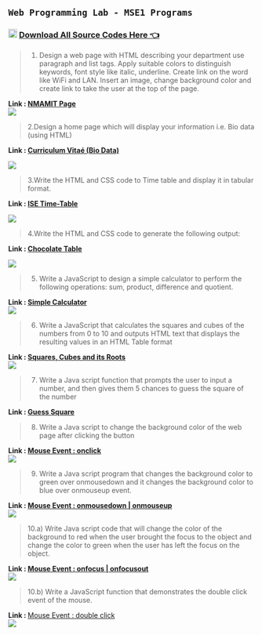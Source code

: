 ## `Web Programming Lab - MSE1 Programs`

<div>
  
<h3><img src="https://github.com/sachindsilva16/WebP-Lab-Codes/blob/gh-pages/logos/zip.png?raw=true" height="18" width="18" style="margin-right:4px;"><a href="https://sachindsilva16.github.io/WebP-Lab-Codes/WEB_MSE01.rar">Download All Source Codes Here 👈 </a></h3>

</div>

> 1. Design a web page with HTML describing your department use paragraph
and list tags. Apply suitable colors to distinguish keywords, font style like
italic, underline. Create link on the word like WiFi and LAN. Insert an
image, change background color and create link to take the user at the
top of the page.

<div>
  <strong>Link : 
  <a href="https://github.com/sachindsilva16/WebP-Lab-Codes/blob/main/WEB_MSE01/nmamit_page.html">NMAMIT Page</a></strong>
  <div>
  <img src="https://github.com/sachindsilva16/WebP-Lab-Codes/blob/main/WEB_MSE01/img/nmamit_page.png">
  </div>
 </div>
 
 
 > 2.Design a home page which will display your information i.e. Bio data
(using HTML)

<strong>Link : 
  <a href="https://github.com/sachindsilva16/WebP-Lab-Codes/blob/main/WEB_MSE01/cv.html">Curriculum Vitaé (Bio Data)</a></strong>
  <div>
  <img src="https://github.com/sachindsilva16/WebP-Lab-Codes/blob/main/WEB_MSE01/img/cv.png">
  </div>
 </div>

> 3.Write the HTML and CSS code to Time table and display it in tabular
format.

<strong>Link : 
  <a href="https://github.com/sachindsilva16/WebP-Lab-Codes/blob/main/WEB_MSE01/ise_time_table.html">ISE Time-Table</a></strong>
  <div>
  <img src="https://github.com/sachindsilva16/WebP-Lab-Codes/blob/main/WEB_MSE01/img/ise_tt.png">
  </div>
 </div>

> 4.Write the HTML and CSS code to generate the following output:

<strong>Link : 
  <a href="">Chocolate Table</a></strong>
  <div>
  <img src="https://github.com/sachindsilva16/WebP-Lab-Codes/blob/main/WEB_MSE01/img/chocolate.png">
  </div>
 </div>

> 5. Write a JavaScript to design a simple calculator to perform the 
following operations: sum, product, difference and quotient.

<div>
  <strong>Link : 
  <a href="https://github.com/sachindsilva16/WebP-Lab-Code/blob/main/WEB_MSE01/01_EJS.html">Simple Calculator</a></strong>
  <div>
  <img src="https://github.com/sachindsilva16/WebP-Lab-Code/blob/main/WEB_MSE01/img/01.png">
  </div>
 </div>

> 6. Write a JavaScript that calculates the squares and cubes of the 
numbers from 0 to 10 and outputs HTML text that displays the resulting
values in an HTML Table format

<div>
  <strong>Link :
  <a href="https://github.com/sachindsilva16/WebP-Lab-Code/blob/main/WEB_MSE01/02_EJS.html">Squares, Cubes and its Roots</a></strong>
  <div>
  <img src="https://github.com/sachindsilva16/WebP-Lab-Code/blob/main/WEB_MSE01/img/02.png">
  </div>
 </div>

> 7. Write a Java script function that prompts the user to input a number, 
and then gives them 5 chances to guess the square of the number

<div>
  <strong>Link : 
  <a href="https://github.com/sachindsilva16/WebP-Lab-Code/blob/main/WEB_MSE01/03_EJS.html">Guess Square</a></strong>
 </div>


> 8. Write a Java script to change the background color of the web page 
after clicking the button

<div>
  <strong>Link : 
  <a href="https://github.com/sachindsilva16/WebP-Lab-Code/blob/main/WEB_MSE01/05_EJS.html">Mouse Event : onclick</a></strong>
  <div>
  <img src="https://github.com/sachindsilva16/WebP-Lab-Code/blob/main/WEB_MSE01/img/05.png">
  </div>
 </div>
 
> 9. Write a Java script program that changes the background color to
green over onmousedown and it changes the background color to blue
over onmouseup event.
<div>
  <strong>Link :
  <a href="https://github.com/sachindsilva16/WebP-Lab-Code/blob/main/WEB_MSE01/04_EJS.html">Mouse Event : onmousedown | onmouseup</a></strong>
  <div>
  <img src="https://github.com/sachindsilva16/WebP-Lab-Code/blob/main/WEB_MSE01/img/04.png">
  </div>
 </div>



> 10.a) Write Java script code that will change the color of the background to
red when the user brought the focus to the object and change the color
to green when the user has left the focus on the object.

<div>
  <strong>Link :
  <a href="https://github.com/sachindsilva16/WebP-Lab-Code/blob/main/WEB_MSE01/06_EJS.html">Mouse Event : onfocus | onfocusout</a></strong>
  <div>
  <img src="https://github.com/sachindsilva16/WebP-Lab-Code/blob/main/WEB_MSE01/img/06.png">
  </div>
 </div>


> 10.b) Write a JavaScript function that demonstrates the double click event 
of the mouse.

<div>
  <strong>Link : </strong>
  <a href="https://github.com/sachindsilva16/WebP-Lab-Code/blob/main/WEB_MSE01/07_EJS.html">Mouse Event : double click</a>
  <div>
  <img src="https://github.com/sachindsilva16/WebP-Lab-Code/blob/main/WEB_MSE01/img/07.png">
  </div>
 </div>
